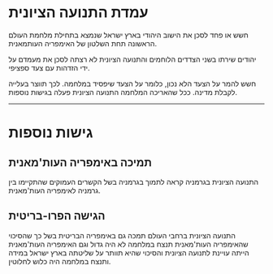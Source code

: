 # עמדת התנועה הציונית
חשש או פחד לסכן את הישוב היהודי בארץ ישראל שנמצא בתחילת מלחמת העולם הראשונה תחת השלטון של האימפריה העותמאנית.

יהודים שירתו בשני הצדדים הלוחמים והתנועה הציונית לא רצתה לסכן את מעמדם על ידי הזדהות עם צעד ספציפי.

חשש להמר על הצעד הלא נכון, כלומר על הצעד שיפסיד במלחמה. לכך תווצר בעלייה לקבלת מדינה. ככל שהאריכה המלחמה התנועה הציונית פעלה בגישות נוספות.


---


# גישות נוספות
## תמיכה באימפריה העות'מאנית
התנועה הציונית בגרמניה קראה לתמוך בגרמניה בשל הקשרים העמוקים שהתקיימו בין גרמניה לאימפריה העות'מאנית.

## הגישה הפרו-בריטית
התנועה הציונית ברחבי העולם תמכה גם באימפריה הבריטית בשל כך שהסיכוי שהאימפריה העות'מאנית תנצח במלחמה לא היה גדול וגם האימפריה העות'מאנית הייתה עויינת לתנועה הציונית והסיכוי שהיא תוותר על שליטתה בארץ ישראל במידה ותנצח במלחמה היה כלוש לחלוטין.